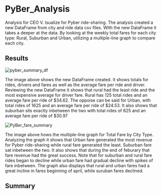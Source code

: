 # PyBer_Analysis
Analysis for CEO V. Isualize for Pyber ride-sharing. The analysis created a new DataFrame from city and ride data csv files. WIth the new DataFrame it takes a deeper at the data. By looking at the weekly total fares for each city type: Rural, Suburban and Urban, utilizing a multiple-line graph to compare each city.

## Results
![pyber_summary_df](https://user-images.githubusercontent.com/117749494/208314793-feda5ef7-5b14-48b1-988a-61cd10dcb28f.PNG)

The image above shows the  new DataFrame created. It shows totals for rides, drivers and fares as well as the average fare per ride and driver. Reviewing the new DataFrame it shows that rural had the least ride and the most expensive average for driver fare. Rural has 125 total rides and an average fare per ride of $34.62. The oppoise can be said for Urban, with total rides of 1625 and an average fare per ride of $24.53. It also shows that suburban sits exactly inbetween the two with total rides of 625 and an average fare per ride of $30.97


![PyBer_fare_summary](https://user-images.githubusercontent.com/117749494/208316682-1c8c9a22-e16f-4466-bdd5-9b70e80aeddf.png)

The image above hows the multiple-line graph for Total Fare by City Type. Analyzing the graph it shows that Urban fare generated the most revenue for Pyber ride-sharing while rural fare generated the least. Suburban fare sat inbetween the two. It also shows that during the end of feburary that fare revenue had the great success. Note that for suburban and rural fare rides began to decline while urban fare had gradual decline with spikes of fare inbetween. The graph also displays that rural and urban fares had a great incline in fares beginning of april, while suruban fares declined. 
    
## Summary
    
